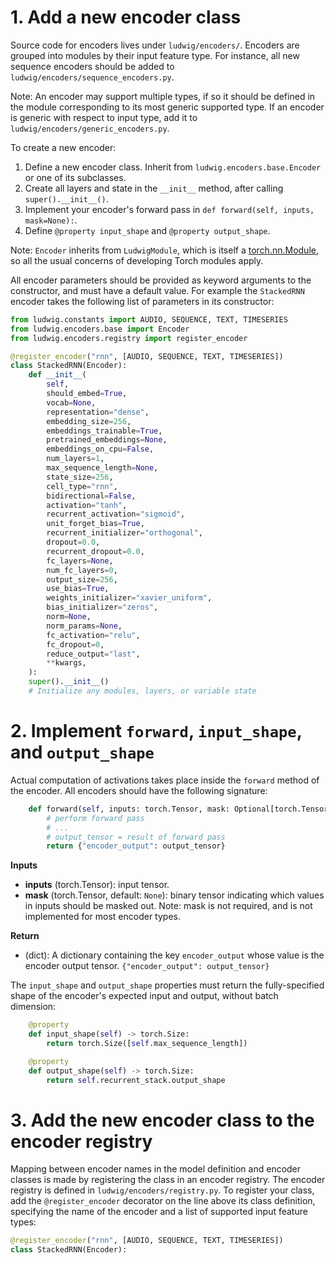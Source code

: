 # 1. Add a new encoder class

Source code for encoders lives under `ludwig/encoders/`.
Encoders are grouped into modules by their input feature type. For instance, all new sequence encoders should be added
to `ludwig/encoders/sequence_encoders.py`.

Note: An encoder may support multiple types, if so it should be defined in the module corresponding to its most generic
supported type. If an encoder is generic with respect to input type, add it to `ludwig/encoders/generic_encoders.py`.

To create a new encoder:

1. Define a new encoder class. Inherit from `ludwig.encoders.base.Encoder` or one of its subclasses.
2. Create all layers and state in the `__init__` method, after calling `super().__init__()`.
3. Implement your encoder's forward pass in `def forward(self, inputs, mask=None):`.
4. Define `@property input_shape` and `@property output_shape`.

Note: `Encoder` inherits from `LudwigModule`, which is itself a [torch.nn.Module](https://pytorch.org/docs/stable/generated/torch.nn.Module.html),
so all the usual concerns of developing Torch modules apply.

All encoder parameters should be provided as keyword arguments to the constructor, and must have a default value.
For example the `StackedRNN` encoder takes the following list of parameters in its constructor:

```python
from ludwig.constants import AUDIO, SEQUENCE, TEXT, TIMESERIES
from ludwig.encoders.base import Encoder
from ludwig.encoders.registry import register_encoder

@register_encoder("rnn", [AUDIO, SEQUENCE, TEXT, TIMESERIES])
class StackedRNN(Encoder):
    def __init__(
        self,
        should_embed=True,
        vocab=None,
        representation="dense",
        embedding_size=256,
        embeddings_trainable=True,
        pretrained_embeddings=None,
        embeddings_on_cpu=False,
        num_layers=1,
        max_sequence_length=None,
        state_size=256,
        cell_type="rnn",
        bidirectional=False,
        activation="tanh",
        recurrent_activation="sigmoid",
        unit_forget_bias=True,
        recurrent_initializer="orthogonal",
        dropout=0.0,
        recurrent_dropout=0.0,
        fc_layers=None,
        num_fc_layers=0,
        output_size=256,
        use_bias=True,
        weights_initializer="xavier_uniform",
        bias_initializer="zeros",
        norm=None,
        norm_params=None,
        fc_activation="relu",
        fc_dropout=0,
        reduce_output="last",
        **kwargs,
    ):
    super().__init__()
    # Initialize any modules, layers, or variable state
```

# 2. Implement `forward`, `input_shape`, and `output_shape`

Actual computation of activations takes place inside the `forward` method of the encoder.
All encoders should have the following signature:

```python
    def forward(self, inputs: torch.Tensor, mask: Optional[torch.Tensor] = None):
        # perform forward pass
        # ...
        # output_tensor = result of forward pass
        return {"encoder_output": output_tensor}
```

__Inputs__

- __inputs__ (torch.Tensor): input tensor.
- __mask__ (torch.Tensor, default: `None`): binary tensor indicating which values in inputs should be masked out. Note:
mask is not required, and is not implemented for most encoder types.

__Return__

- (dict): A dictionary containing the key `encoder_output` whose value is the encoder output tensor.
`{"encoder_output": output_tensor}`

The `input_shape` and `output_shape` properties must return the fully-specified shape of the encoder's expected input
and output, without batch dimension:

```python
    @property
    def input_shape(self) -> torch.Size:
        return torch.Size([self.max_sequence_length])

    @property
    def output_shape(self) -> torch.Size:
        return self.recurrent_stack.output_shape
```

# 3. Add the new encoder class to the encoder registry

Mapping between encoder names in the model definition and encoder classes is made by registering the class in an encoder
registry. The encoder registry is defined in `ludwig/encoders/registry.py`. To register your class,
add the `@register_encoder` decorator on the line above its class definition, specifying the name of the encoder and a
list of supported input feature types:

```python
@register_encoder("rnn", [AUDIO, SEQUENCE, TEXT, TIMESERIES])
class StackedRNN(Encoder):
```
